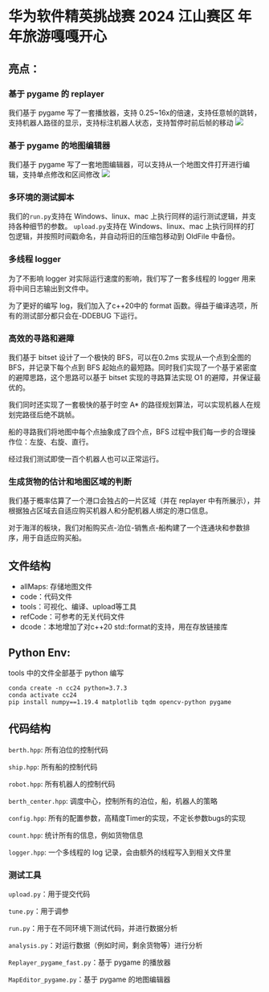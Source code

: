 # 华为软件精英挑战赛 2024 江山赛区 年年旅游嘎嘎开心

## 亮点：
### 基于 pygame 的 replayer
我们基于 pygame 写了一套播放器，支持 0.25~16x的倍速，支持任意帧的跳转，支持机器人路径的显示，支持标注机器人状态，支持暂停时前后帧的移动
![](img/replayer.png)

### 基于 pygame 的地图编辑器
我们基于 pygame 写了一套地图编辑器，可以支持从一个地图文件打开进行编辑，支持单点修改和区间修改
![](img/replayer.png)

### 多环境的测试脚本
我们的`run.py`支持在 Windows、linux、mac 上执行同样的运行测试逻辑，并支持各种细节的参数。
`upload.py`支持在 Windows、linux、mac 上执行同样的打包逻辑，并按照时间戳命名，并自动将旧的压缩包移动到 OldFile 中备份。

### 多线程 logger
为了不影响 logger 对实际运行速度的影响，我们写了一套多线程的 logger 用来将中间日志输出到文件中。

为了更好的编写 log，我们加入了c++20中的 format 函数。得益于编译选项，所有的测试部分都只会在-DDEBUG 下运行。

### 高效的寻路和避障
我们基于 bitset 设计了一个极快的 BFS，可以在0.2ms 实现从一个点到全图的 BFS，并记录下每个点到 BFS 起始点的最短路。同时我们实现了一个基于紧密度的避障思路，这个思路可以基于 bitset 实现的寻路算法实现 O1 的避障，并保证最优的。

我们同时还实现了一套极快的基于时空 A* 的路径规划算法，可以实现机器人在规划完路径后绝不跳帧。

船的寻路我们将地图中每个点抽象成了四个点，BFS 过程中我们每一步的合理操作位：左旋、右旋、直行。

经过我们测试即使一百个机器人也可以正常运行。

### 生成货物的估计和地图区域的判断
我们基于概率估算了一个港口会独占的一片区域（并在 replayer 中有所展示），并根据独占区域去自适应购买机器人和分配机器人绑定的港口信息。

对于海洋的板块，我们对船购买点-泊位-销售点-船构建了一个连通块和参数排序，用于自适应购买船。

## 文件结构
- allMaps: 存储地图文件
- code：代码文件
- tools：可视化、编译、upload等工具
- refCode：可参考的无关代码文件
- dcode：本地增加了对c++20 std::format的支持，用在存放链接库

## Python Env:
tools 中的文件全部基于 python 编写
```
conda create -n cc24 python=3.7.3
conda activate cc24
pip install numpy==1.19.4 matplotlib tqdm opencv-python pygame 
```
## 代码结构
`berth.hpp`: 所有泊位的控制代码

`ship.hpp`: 所有船的控制代码

`robot.hpp`: 所有机器人的控制代码

`berth_center.hpp`: 调度中心，控制所有的泊位，船，机器人的策略

`config.hpp`: 所有的配置参数，高精度Timer的实现，不定长参数bugs的实现

`count.hpp`: 统计所有的信息，例如货物信息

`logger.hpp`: 一个多线程的 log 记录，会由额外的线程写入到相关文件里

### 测试工具

`upload.py`：用于提交代码

`tune.py`：用于调参

`run.py`：用于在不同环境下测试代码，并进行数据分析

`analysis.py`：对运行数据（例如时间，剩余货物等）进行分析

`Replayer_pygame_fast.py`：基于 pygame 的播放器

`MapEditor_pygame.py`：基于 pygame 的地图编辑器
